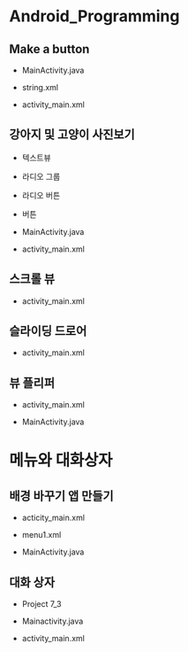 # Android_Programming

## Make a button

- MainActivity.java

- string.xml

- activity_main.xml

## 강아지 및 고양이 사진보기

- 텍스트뷰

- 라디오 그룹

- 라디오 버튼

- 버튼

- MainActivity.java
- activity_main.xml

## 스크롤 뷰

- activity_main.xml

## 슬라이딩 드로어

- activity_main.xml

## 뷰 플리퍼

- activity_main.xml

- MainActivity.java

#  메뉴와 대화상자

## 배경 바꾸기 앱 만들기

- acticity_main.xml

- menu1.xml

- MainActivity.java

## 대화 상자

- Project 7_3

- Mainactivity.java

- activity_main.xml
